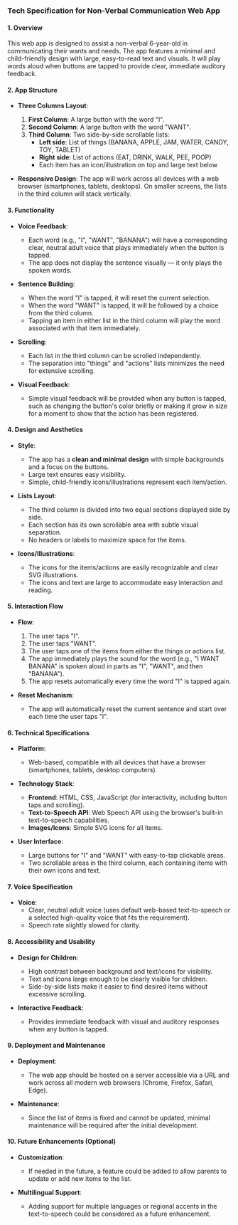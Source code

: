 ### **Tech Specification for Non-Verbal Communication Web App**

#### **1. Overview**
This web app is designed to assist a non-verbal 6-year-old in communicating their wants and needs. The app features a minimal and child-friendly design with large, easy-to-read text and visuals. It will play words aloud when buttons are tapped to provide clear, immediate auditory feedback.

#### **2. App Structure**

- **Three Columns Layout**:
  1. **First Column**: A large button with the word "I".
  2. **Second Column**: A large button with the word "WANT".
  3. **Third Column**: Two side-by-side scrollable lists:
     - **Left side**: List of things (BANANA, APPLE, JAM, WATER, CANDY, TOY, TABLET)
     - **Right side**: List of actions (EAT, DRINK, WALK, PEE, POOP)
     - Each item has an icon/illustration on top and large text below

- **Responsive Design**:
  The app will work across all devices with a web browser (smartphones, tablets, desktops). On smaller screens, the lists in the third column will stack vertically.

#### **3. Functionality**

- **Voice Feedback**:
  - Each word (e.g., "I", "WANT", "BANANA") will have a corresponding clear, neutral adult voice that plays immediately when the button is tapped.
  - The app does not display the sentence visually — it only plays the spoken words.
  
- **Sentence Building**:
  - When the word "I" is tapped, it will reset the current selection.
  - When the word "WANT" is tapped, it will be followed by a choice from the third column.
  - Tapping an item in either list in the third column will play the word associated with that item immediately.

- **Scrolling**:
  - Each list in the third column can be scrolled independently.
  - The separation into "things" and "actions" lists minimizes the need for extensive scrolling.

- **Visual Feedback**:
  - Simple visual feedback will be provided when any button is tapped, such as changing the button's color briefly or making it grow in size for a moment to show that the action has been registered.

#### **4. Design and Aesthetics**

- **Style**:
  - The app has a **clean and minimal design** with simple backgrounds and a focus on the buttons.
  - Large text ensures easy visibility.
  - Simple, child-friendly icons/illustrations represent each item/action.
  
- **Lists Layout**:
  - The third column is divided into two equal sections displayed side by side.
  - Each section has its own scrollable area with subtle visual separation.
  - No headers or labels to maximize space for the items.
  
- **Icons/Illustrations**:
  - The icons for the items/actions are easily recognizable and clear SVG illustrations.
  - The icons and text are large to accommodate easy interaction and reading.

#### **5. Interaction Flow**

- **Flow**:
  1. The user taps "I".
  2. The user taps "WANT".
  3. The user taps one of the items from either the things or actions list.
  4. The app immediately plays the sound for the word (e.g., "I WANT BANANA" is spoken aloud in parts as "I", "WANT", and then "BANANA").
  5. The app resets automatically every time the word "I" is tapped again.

- **Reset Mechanism**:
  - The app will automatically reset the current sentence and start over each time the user taps "I".

#### **6. Technical Specifications**

- **Platform**:
  - Web-based, compatible with all devices that have a browser (smartphones, tablets, desktop computers).
  
- **Technology Stack**:
  - **Frontend**: HTML, CSS, JavaScript (for interactivity, including button taps and scrolling).
  - **Text-to-Speech API**: Web Speech API using the browser's built-in text-to-speech capabilities.
  - **Images/Icons**: Simple SVG icons for all items.
  
- **User Interface**:
  - Large buttons for "I" and "WANT" with easy-to-tap clickable areas.
  - Two scrollable areas in the third column, each containing items with their own icons and text.

#### **7. Voice Specification**

- **Voice**:
  - Clear, neutral adult voice (uses default web-based text-to-speech or a selected high-quality voice that fits the requirement).
  - Speech rate slightly slowed for clarity.

#### **8. Accessibility and Usability**

- **Design for Children**:
  - High contrast between background and text/icons for visibility.
  - Text and icons large enough to be clearly visible for children.
  - Side-by-side lists make it easier to find desired items without excessive scrolling.
  
- **Interactive Feedback**:
  - Provides immediate feedback with visual and auditory responses when any button is tapped.
  
#### **9. Deployment and Maintenance**

- **Deployment**:  
  - The web app should be hosted on a server accessible via a URL and work across all modern web browsers (Chrome, Firefox, Safari, Edge).
  
- **Maintenance**:  
  - Since the list of items is fixed and cannot be updated, minimal maintenance will be required after the initial development.

#### **10. Future Enhancements (Optional)**

- **Customization**:
  - If needed in the future, a feature could be added to allow parents to update or add new items to the list.
  
- **Multilingual Support**:
  - Adding support for multiple languages or regional accents in the text-to-speech could be considered as a future enhancement.